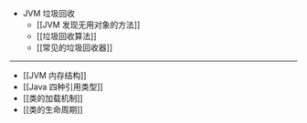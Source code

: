 - JVM 垃圾回收
	- [[JVM 发现无用对象的方法]]
	- [[垃圾回收算法]]
	- [[常见的垃圾回收器]]
- ---
- [[JVM 内存结构]]
- [[Java 四种引用类型]]
- [[类的加载机制]]
- [[类的生命周期]]